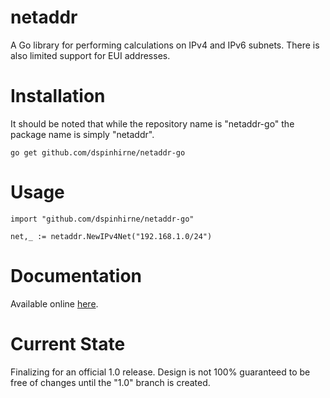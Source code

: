 # netaddr
A Go library for performing calculations on IPv4 and IPv6 subnets. There is also limited support for EUI addresses.


# Installation
It should be noted that while the repository name is "netaddr-go" the package name is simply "netaddr".

	go get github.com/dspinhirne/netaddr-go


# Usage
	import "github.com/dspinhirne/netaddr-go"

	net,_ := netaddr.NewIPv4Net("192.168.1.0/24")


# Documentation
Available online [here](https://godoc.org/github.com/dspinhirne/netaddr-go).


# Current State
Finalizing for an official 1.0 release. Design is not 100% guaranteed to be free of changes until the "1.0" branch is created.
